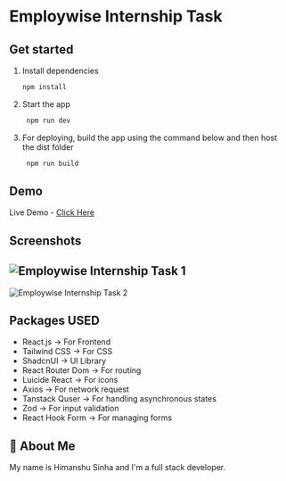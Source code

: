 # Employwise Internship Task

## Get started

1. Install dependencies

   ```bash
   npm install
   ```

2. Start the app

   ```bash
    npm run dev
   ```

3. For deploying, build the app using the command below and then host the dist folder

   ```bash
    npm run build
   ```

## Demo

Live Demo - [Click Here](https://employwise-internship-task.vercel.app)

## Screenshots

## ![Employwise Internship Task 1](https://github.com/user-attachments/assets/a008ead4-6791-4b2b-944f-0df120597b14)

![Employwise Internship Task 2](https://github.com/user-attachments/assets/2d9ebffe-eefa-47e8-8e37-53c8e84a77a1)

## Packages USED

- React.js -> For Frontend
- Tailwind CSS -> For CSS
- ShadcnUI -> UI Library
- React Router Dom -> For routing
- Luicide React -> For icons
- Axios -> For network request
- Tanstack Quser -> For handling asynchronous states
- Zod -> For input validation
- React Hook Form -> For managing forms

## 🚀 About Me

My name is Himanshu Sinha and I'm a full stack developer.
